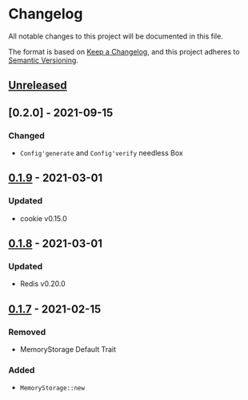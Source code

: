 # Changelog

All notable changes to this project will be documented in this file.

The format is based on [Keep a Changelog](https://keepachangelog.com/en/1.0.0/),
and this project adheres to [Semantic Versioning](https://semver.org/spec/v2.0.0.html).

## [Unreleased]

## [0.2.0] - 2021-09-15

### Changed

* `Config'generate` and `Config'verify` needless Box

## [0.1.9] - 2021-03-01

### Updated

* cookie v0.15.0

## [0.1.8] - 2021-03-01

### Updated

* Redis v0.20.0

## [0.1.7] - 2021-02-15

### Removed

* MemoryStorage Default Trait

### Added

* `MemoryStorage::new`

[Unreleased]: https://github.com/viz-rs/path-tree/compare/v0.2.0...HEAD
[0.1.9]: https://github.com/viz-rs/path-tree/compare/v0.1.9...v0.2.0
[0.1.9]: https://github.com/viz-rs/path-tree/compare/v0.1.8...v0.1.9
[0.1.8]: https://github.com/viz-rs/path-tree/releases/tag/v0.1.8
[0.1.7]: https://github.com/viz-rs/path-tree/releases/tag/v0.1.7
[0.1.6]: https://github.com/viz-rs/path-tree/releases/tag/v0.1.6
